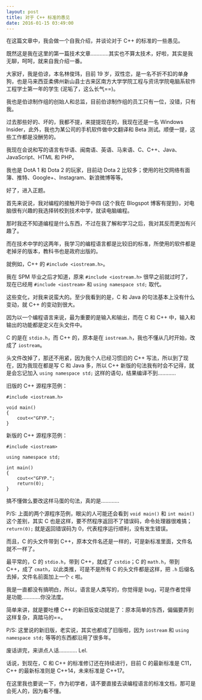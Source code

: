 ```yaml
---
layout: post
title: 对于 C++ 标准的愚见
date: 2016-01-15 03:49:00
---
```

在这篇文章中，我会做一个自我介绍，并谈论对于 C++ 的标准的一些愚见。

既然这是我在这里的第一篇技术文章…………其实也不算太技术，好啦，其实是我无聊，呵呵，就来自我介绍一番。

大家好，我是伯谅，本名林俊玮，目前 19 岁，双性恋，是一名不折不扣的单身狗，也是马来西亚柔佛州新山县士古来区南方大学学院工程与资讯学院电脑系软件工程学士第一年的学生 (泥垢了，这么长气==)。

我也是伯谅制作组的创始人和总监，目前伯谅制作组的员工只有一位，没错，只有我。

过去那些好的、坏的，我都不提，来提提现在的，我现在还是一名 Windows Insider，此外，我也为某公司的手机软件做中文翻译和 Beta 测试。顺便一提，这些工作都是没酬劳的。

我现在会说和写的语言有华语、闽南语、英语、马来语、C、C++、Java、JavaScript、HTML 和 PHP。

我也是 DotA 1 和 Dota 2 的玩家，目前动 Dota 2 比较多；使用的社交网络有面簿、推特、Google+、Instagram、新浪微博等等。

好了，进入正题。

首先来说说，我对编程的接触开始于中四 (这个我在 Blogspot 博客有提到)，对电脑很有兴趣的我选择转校到技术中学，就读电脑编程。

那时我还不知道编程是什么东西，不过在我了解和学习之后，我对其反而更加有兴趣了。

而在技术中学的这两年，我学习的编程语言都是比较旧的标准，所使用的软件都是老掉牙的版本，教科书也是政府出版的。

就例如，C++ 的 `#include <iostream.h>`。

我在 SPM 毕业之后才知道，原来 `#include <iostream.h>` 很早之前就过时了，现在已经用 `#include <iostream>` 和 `using namespace std;` 取代。

这些变化，对我来说蛮大的。至少我看到的是，C 和 Java 的句法基本上没有什么变动，就 C++ 的变动到很大。

因为以一个编程语言来说，最为重要的是输入和输出，而在 C 和 C++ 中，输入和输出的功能都是定义在头文件中。

C 的是在 `stdio.h`，而 C++ 的，原本是在 `iostream.h`，我也不懂从几时开始，改成了 `iostream`。

头文件改掉了，那还不用紧，因为我个人已经习惯旧的 C++ 写法，所以到了现在，因为我现在都是写 C 和 Java 多，所以 C++ 新版的句法我有时会不记得，就是会忘记加入 `using namespace std;` 这样的语句，结果编译不到…………

旧版的 C++ 源程序范例：

    #include <iostream.h>
    
    void main()
    {
        cout<<"GFYP.";
    }

新版的 C++ 源程序范例：

    #include <iostream>
    
    using namespace std;
    
    int main()
    {
        cout<<"GFYP.";
        return(0);
    }

搞不懂做么要改这样马蛋的句法，真的是…………

P/S: 上面的两个源程序范例，眼尖的人可能还会看到 `void main()` 和 `int main()` 这个差别，其实 C 也是这样，要不然程序返回不了错误码，命令处理器很难搞；`return(0);` 就是返回错误码为 0，代表程序运行顺利，没有发生错误。

而且，C 的头文件带到 C++，原本文件名还是一样的，可是新标准里面，文件名就不一样了。

最平常的，C 的 `stdio.h`，带到 C++，就成了 `cstdio`；C 的 `math.h`，带到 C++，成了 `cmath`，以此类推，可是不是所有 C 的头文件都是这样，把 `.h` 后缀名去掉，文件名前面加上一个 `c` 啦。

我是一直都没有搞明白，所以，语言是人类写的，你觉得是 bug，可是作者觉得是功能…………你没法度。

简单来讲，就是要吐槽 C++ 的新旧版变动就是了：原本简单的东西，偏偏要弄到这样复杂，真踏马的==。

P/S: 这里说的新旧版，老实说，其实也都成了旧版啦，因为 `iostream` 和 `using namespace std;` 等等的东西都沿用了很多年。

废话讲完，来讲点人话………… Lel.

话说，到现在，C 和 C++ 的标准修订还在持续进行，目前 C 的最新标准是 C11，C++ 的最新标准则是 C++14，未来标准是 C++17。

在这里我也要说一下，作为初学者，请不要直接去读编程语言的标准文档，那可是会死人的，因为看不懂。